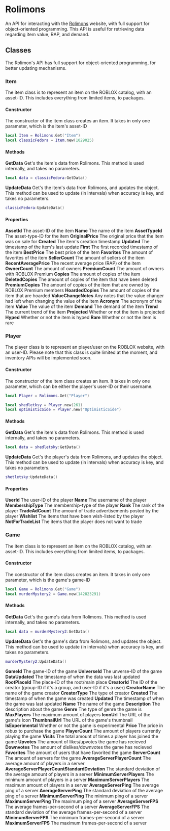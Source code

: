 # Rolimons
An API for interacting with the [Rolimons](https://www.rolimons.com/) website, with full support for object-oriented programming. This API is useful for retrieving data regarding item value, RAP, and demand.

## Classes
The Rolimon's API has full support for object-oriented programming, for better updating mechanisms.

### Item
The item class is to represent an item on the ROBLOX catalog, with an asset-ID. This includes everything from limited items, to packages.
#### Constructor
The constructor of the item class creates an item. It takes in only one parameter, which is the item's asset-ID
```lua
local Item = Rolimons.Get("Item")
local classicFedora = Item.new(1029025)
```
#### Methods
**GetData**
Get's the item's data from Rolimons. This method is used internally, and takes no parameters. 
```lua
local data = classicFedora:GetData()
```
**UpdateData**
Get's the item's data from Rolimons, and updates the object. This method can be used to update (in intervals) when accuracy is key, and takes no parameters. 
```lua
classicFedora:UpdateData()
```
#### Properties
**AssetId**
 The asset-ID of the item
**Name**
 The name of the item
**AssetTypeId**
 The asset-type-ID for the item
**OriginalPrice**
 The original price that the item was on sale for
**Created**
 The item's creation timestamp
**Updated**
 The timestamp of the item's last update
**First**
 The first recorded timestamp of the item
**BestPrice**
 The best price of the item
**Favorites**
 The amount of favorites of the item
**SellerCount**
 The amount of sellers of the item
**RecentAveragePrice**
 The recent average price (RAP) of the item
**OwnerCount**
 The amount of owners
**PremiumCount**
 The amount of owners with ROBLOX Premium
**Copies**
 The amount of copies of the item
**DeletedCopies**
 The amount of copies of the item that have been deleted
**PremiumCopies**
 The amount of copies of the item that are owned by ROBLOX Premium members
**HoardedCopies** 
 The amount of copies of the item that are hoarded
**ValueChangeNotes**
 Any notes that the value changer had left when changing the value of the item
**Acronym**
 The acronym of the item
**Value**
 The value of the item
**Demand**
 The demand of the item
**Trend**
 The current trend of the item
**Projected**
 Whether or not the item is projected
**Hyped**
 Whether or not the item is hyped
**Rare**
 Whether or not the item is rare

### Player
The player class is to represent an player/user on the ROBLOX website, with an user-ID. Please note that this class is quite limited at the moment, and inventory APIs will be implemented soon.
#### Constructor
The constructor of the item class creates an item. It takes in only one parameter, which can be either the player's user-ID or their username.
```lua
local Player = Rolimons.Get("Player")

local shedletksy = Player.new(261)
local optimisticSide = Player.new("OptimisticSide")
```

#### Methods
**GetData**
Get's the item's data from Rolimons. This method is used internally, and takes no parameters. 
```lua
local data = shedletsky:GetData()
```
**UpdateData**
Get's the player's data from Rolimons, and updates the object. This method can be used to update (in intervals) when accuracy is key, and takes no parameters. 
```lua
shetletsky:UpdateData()
```
#### Properties
**UserId**
 The user-ID of the player
**Name**
 The username of the player
**MembershipType**
 The membership-type of the player
**Rank**
 The rank of the player
**TradeAdCount**
 The amount of trade advertisements posted by the player
**Wishlist**
 The items that have been wish-listed by the player
**NotForTradeList**
 The items that the player does not want to trade

### Game
The item class is to represent an item on the ROBLOX catalog, with an asset-ID. This includes everything from limited items, to packages.
#### Constructor
The constructor of the item class creates an item. It takes in only one parameter, which is the game's game-ID
```lua
local Game = Rolimons.Get("Game")
local murderMystery2 = Game.new(142823291)
```
#### Methods
**GetData**
Get's the game's data from Rolimons. This method is used internally, and takes no parameters. 
```lua
local data = murderMystery2:GetData()
```
**UpdateData**
Get's the game's data from Rolimons, and updates the object. This method can be used to update (in intervals) when accuracy is key, and takes no parameters. 
```lua
murderMystery2:UpdateData()
```

**GameId**
 The game-ID of the game
**UniverseId**
 The unverse-ID of the game
**DataUpdated**
 The timestamp of when the data was last updated
**RootPlaceId**
 The place-ID of the root/main place
**CreatorId**
 The ID of the creator (group-ID if it's a group, and user-ID if it's a user)
**CreatorName**
 The name of the game creator
**CreatorType**
 The type of creator
**Created**
 The timestamp of when the game was created
**Updated**
 The timestamp of when the game was last updated
**Name**
 The name of the game
**Description**
 The description about the game
**Genre**
 The type of genre the game is
**MaxPlayers**
 The maximum amount of players
**IconUrl**
 The URL of the game's icon
**ThumbnailUrl**
 The URL of the game's thumbnail
**IsExperimental**
 Whether or not the game is experimental
**Price**
 The price in robux to purchase the game
**PlayerCount**
 The amount of players currently playing the game
**Visits**
 The total amount of times a player has joined the game
**Upvotes**
 The amount of likes/upvotes the game has recieved
**Downvotes**
 The amount of dislikes/downvotes the game has recieved
**Favorites**
 The amount of users that have favorited the game
**ServerCount**
 The amount of servers for the game
**AverageServerPlayerCount**
 The average amount of players in a server
**AverageServerPlayerCountStandardDeviation**
 The standard deviation of the average amount of players in a server
**MinimumServerPlayers**
 The minimum amount of players in a server
**MaximumServerPlayers**
 The maximum amount of players in a server
**AverageServerPing**
 The average ping of a server
**AverageServerPing**
 The standard deviation of the average ping of a server
**MinimumServerPing**
 The minimum ping of a server
**MaximumServerPing**
 The maximum ping of a server
**AverageServerFPS**
 The average frames-per-second of a server
**AverageServerFPS**
 The standard deviation of the average frames-per-second of a server
**MinimumServerFPS**
 The minimum frames-per-second of a server
**MaximumServerFPS**
 The maximum frames-per-second of a server
